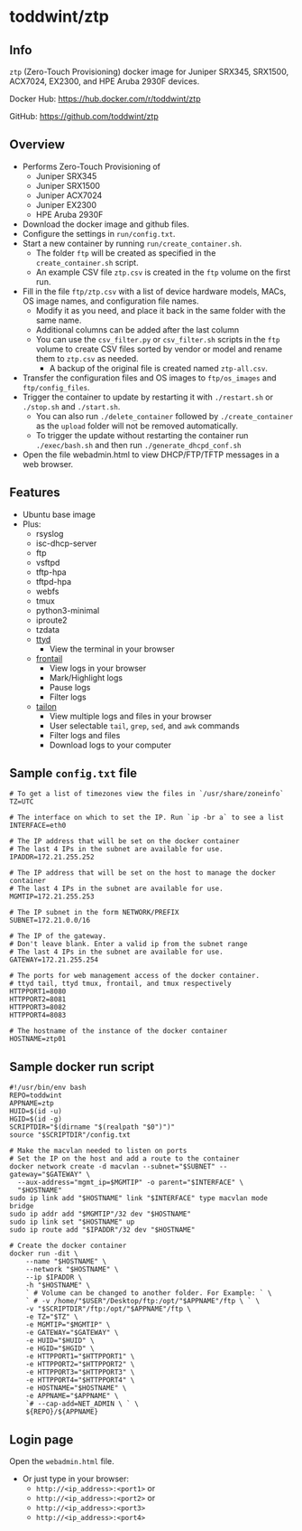 # toddwint/ztp

## Info

`ztp` (Zero-Touch Provisioning) docker image for Juniper SRX345, SRX1500, ACX7024, EX2300, and HPE Aruba 2930F devices.

Docker Hub: <https://hub.docker.com/r/toddwint/ztp>

GitHub: <https://github.com/toddwint/ztp>


## Overview

- Performs Zero-Touch Provisioning of
    - Juniper SRX345
    - Juniper SRX1500
    - Juniper ACX7024
    - Juniper EX2300
    - HPE Aruba 2930F
- Download the docker image and github files.
- Configure the settings in `run/config.txt`.
- Start a new container by running `run/create_container.sh`. 
  - The folder `ftp` will be created as specified in the `create_container.sh` script.
  - An example CSV file `ztp.csv` is created in the `ftp` volume on the first run.
- Fill in the file `ftp/ztp.csv` with a list of device hardware models, MACs, OS image names, and configuration file names.
  - Modify it as you need, and place it back in the same folder with the same name.
  - Additional columns can be added after the last column
  - You can use the `csv_filter.py` or `csv_filter.sh` scripts in the `ftp` volume to create CSV files sorted by vendor or model and rename them to `ztp.csv` as needed. 
    - A backup of the original file is created named `ztp-all.csv`.
- Transfer the configuration files and OS images to `ftp/os_images` and `ftp/config_files`.
- Trigger the container to update by restarting it with `./restart.sh` or `./stop.sh` and `./start.sh`. 
  - You can also run `./delete_container` followed by `./create_container` as the `upload` folder will not be removed automatically.
  - To trigger the update without restarting the container run `./exec/bash.sh` and then run `./generate_dhcpd_conf.sh`
- Open the file webadmin.html to view DHCP/FTP/TFTP messages in a web browser.


## Features

- Ubuntu base image
- Plus:
  - rsyslog
  - isc-dhcp-server
  - ftp
  - vsftpd
  - tftp-hpa
  - tftpd-hpa
  - webfs
  - tmux
  - python3-minimal
  - iproute2
  - tzdata
  - [ttyd](https://github.com/tsl0922/ttyd)
    - View the terminal in your browser
  - [frontail](https://github.com/mthenw/frontail)
    - View logs in your browser
    - Mark/Highlight logs
    - Pause logs
    - Filter logs
  - [tailon](https://github.com/gvalkov/tailon)
    - View multiple logs and files in your browser
    - User selectable `tail`, `grep`, `sed`, and `awk` commands
    - Filter logs and files
    - Download logs to your computer


## Sample `config.txt` file

```
# To get a list of timezones view the files in `/usr/share/zoneinfo`
TZ=UTC

# The interface on which to set the IP. Run `ip -br a` to see a list
INTERFACE=eth0

# The IP address that will be set on the docker container
# The last 4 IPs in the subnet are available for use.
IPADDR=172.21.255.252

# The IP address that will be set on the host to manage the docker container
# The last 4 IPs in the subnet are available for use.
MGMTIP=172.21.255.253

# The IP subnet in the form NETWORK/PREFIX
SUBNET=172.21.0.0/16

# The IP of the gateway. 
# Don't leave blank. Enter a valid ip from the subnet range
# The last 4 IPs in the subnet are available for use.
GATEWAY=172.21.255.254

# The ports for web management access of the docker container.
# ttyd tail, ttyd tmux, frontail, and tmux respectively
HTTPPORT1=8080
HTTPPORT2=8081
HTTPPORT3=8082
HTTPPORT4=8083

# The hostname of the instance of the docker container
HOSTNAME=ztp01
```


## Sample docker run script

```
#!/usr/bin/env bash
REPO=toddwint
APPNAME=ztp
HUID=$(id -u)
HGID=$(id -g)
SCRIPTDIR="$(dirname "$(realpath "$0")")"
source "$SCRIPTDIR"/config.txt

# Make the macvlan needed to listen on ports
# Set the IP on the host and add a route to the container
docker network create -d macvlan --subnet="$SUBNET" --gateway="$GATEWAY" \
  --aux-address="mgmt_ip=$MGMTIP" -o parent="$INTERFACE" \
  "$HOSTNAME"
sudo ip link add "$HOSTNAME" link "$INTERFACE" type macvlan mode bridge
sudo ip addr add "$MGMTIP"/32 dev "$HOSTNAME"
sudo ip link set "$HOSTNAME" up
sudo ip route add "$IPADDR"/32 dev "$HOSTNAME"

# Create the docker container
docker run -dit \
    --name "$HOSTNAME" \
    --network "$HOSTNAME" \
    --ip $IPADDR \
    -h "$HOSTNAME" \
    ` # Volume can be changed to another folder. For Example: ` \
    ` # -v /home/"$USER"/Desktop/ftp:/opt/"$APPNAME"/ftp \ ` \
    -v "$SCRIPTDIR"/ftp:/opt/"$APPNAME"/ftp \
    -e TZ="$TZ" \
    -e MGMTIP="$MGMTIP" \
    -e GATEWAY="$GATEWAY" \
    -e HUID="$HUID" \
    -e HGID="$HGID" \
    -e HTTPPORT1="$HTTPPORT1" \
    -e HTTPPORT2="$HTTPPORT2" \
    -e HTTPPORT3="$HTTPPORT3" \
    -e HTTPPORT4="$HTTPPORT4" \
    -e HOSTNAME="$HOSTNAME" \
    -e APPNAME="$APPNAME" \
    `# --cap-add=NET_ADMIN \ ` \
    ${REPO}/${APPNAME}
```


## Login page

Open the `webadmin.html` file.

- Or just type in your browser: 
  - `http://<ip_address>:<port1>` or
  - `http://<ip_address>:<port2>` or
  - `http://<ip_address>:<port3>`
  - `http://<ip_address>:<port4>`

